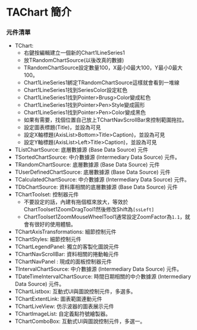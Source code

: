 # TAChart 簡介


### 元件清單
+ TChart:
  + 右鍵按編輯建立一個新的Chart1LineSeries1
  + 放TRandomChartSource(以後改真的數據)
  + TRandomChartSource設定數量100，X最小0最大100，Y最小0最大100。
  + Chart1LineSeries1綁定TRandomChartSource這樣就會看到一堆線
  + Chart1LineSeries1找到SeriesColor設定紅色
  + Chart1LineSeries1找到Pointer>Brusg>Color變成紅色
  + Chart1LineSeries1找到Pointer>Pen>Style變成圓形
  + Chart1LineSeries1找到Pointer>Pen>Color變成黑色
  + 如果有需要，找個位置自己放上TChartNavScrollBar來控制範圍拖拉。
  + 設定圖表標題(Title)，並設為可見
  + 設定X軸標題(AxisList>Bottom>Title>Caption)，並設為可見
  + 設定Y軸標題(AxisList>Left>Title>Caption)，並設為可見
+ TListChartSource: 底層數據源 (Base Data Source) 元件
+ TSortedChartSource: 中介數據源 (Intermediary Data Source) 元件。
+ TRandomChartSource: 底層數據源 (Base Data Source) 元件
+ TUserDefinedChartSource: 底層數據源 (Base Data Source) 元件
+ TCalculatedChartSource: 中介數據源 (Intermediary Data Source) 元件。
+ TDbChartSource: 資料庫相關的底層數據源 (Base Data Source) 元件
+ TChartToolset: 控制器元件
  + 不要設定的話，內建有拖個框來放大，等效於ChartToolset1ZoomDragTool1然後修改Shift為`[ssLeft]`
  + ChartToolset1ZoomMouseWheelTool1通常設定ZoomFactor為`1.1`，就會有很好的使用體驗。
+ TChartAxisTransformations: 細節控制元件
+ TChartStyles: 細節控制元件
+ TChartLegendPanel: 獨立的客製化圖說元件
+ TChartNavScrollBar: 資料相關的捲動軸元件
+ TChartNavPanel : 現成的面板控制器元件
+ TIntervalChartSource: 中介數據源 (Intermediary Data Source) 元件。
+ TDateTimeIntervalChartSource: 時間日期相關的中介數據源 (Intermediary Data Source) 元件。
+ TChartListbox: 互動式UI與圖說控制元件，多選多。
+ TChartExtentLink: 圖表範圍連動元件
+ TChartLiveView: 仿示波器的圖表展示元件
+ TChartImageList: 自定義點符號繪製器。
+ TChartComboBox: 互動式UI與圖說控制元件，多選一。

